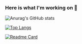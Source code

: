 ### Here is what I'm working on 👋

![Anurag's GitHub stats](https://github-readme-stats.vercel.app/api?username=denizbilgin&show_icons=true&theme=tokyonight)

[![Top Langs](https://github-readme-stats.vercel.app/api/top-langs/?username=denizbilgin&layout=compact)](https://github.com/denizbilgin/github-readme-stats)

[![Readme Card](https://github-readme-stats.vercel.app/api/pin/?username=denizbilgin&repo=github-readme-stats)](https://github.com/denizbilgin/CarRental-Front-End)



<!--
**denizbilgin/DenizBilgin** is a ✨ _special_ ✨ repository because its `README.md` (this file) appears on your GitHub profile.

Here are some ideas to get you started:

- 🔭 I’m currently working on ... CarRental Project
- 🌱 I’m currently learning ... Angular
- 👯 I’m looking to collaborate on ... Angular or C#
- 🤔 I’m looking for help with ... Angular
- 💬 Ask me about ... Anything
- 📫 How to reach me: ... @denizb04 
- 😄 Pronouns: ... He/Him
- ⚡ Fun fact: ... I'm rookie
-->
